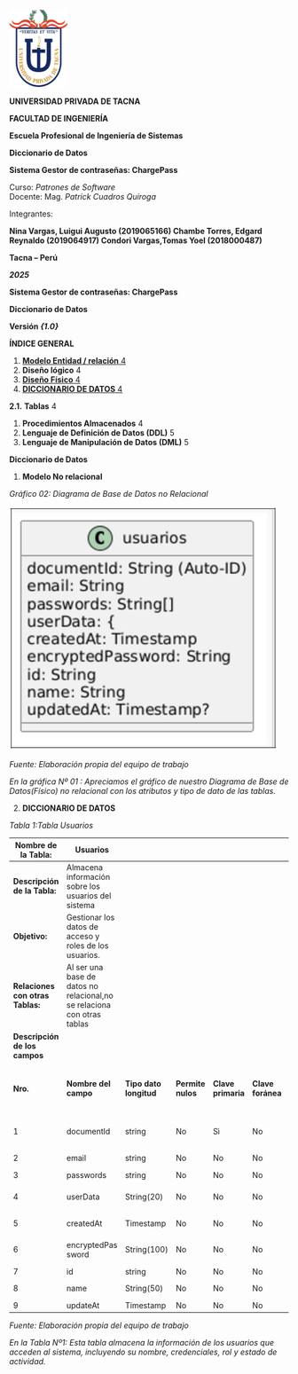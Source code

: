 ﻿![](Aspose.Words.2c51d75b-892d-463c-b646-c986f5d97623.001.png)

**UNIVERSIDAD PRIVADA DE TACNA** 

**FACULTAD DE INGENIERÍA** 

**Escuela Profesional de Ingeniería de Sistemas** 

**Diccionario de Datos** 

**Sistema Gestor de contraseñas: ChargePass** 

Curso: *Patrones de Software*\
Docente: Mag. *Patrick Cuadros Quiroga* 

Integrantes: 

**Nina Vargas, Luigui Augusto          (2019065166) Chambe Torres, Edgard Reynaldo                 (2019064917)  Condori Vargas,Tomas Yoel                (2018000487)**  

**Tacna – Perú** 

***2025***

**Sistema Gestor de contraseñas: ChargePass** 

**Diccionario de Datos** 

**Versión *{1.0}*** 

**ÍNDICE GENERAL** 

1. [**Modelo Entidad / relación**  4 ](#_page3_x85.05_y112.25)
1. **Diseño lógico**  4 
1. [**Diseño Físico**  4 ](#_page3_x85.05_y158.74)
2. [**DICCIONARIO DE DATOS**  4](#_page4_x85.05_y508.48) 

**2.1.**  **Tablas**  4 

1. **Procedimientos Almacenados**  4 
1. **Lenguaje de Definición de Datos (DDL)**  5 
1. **Lenguaje de Manipulación de Datos (DML)**  5 

**Diccionario de Datos** 

1. **Modelo<a name="_page3_x85.05_y112.25"></a> No relacional** 

<a name="_page3_x85.05_y158.74"></a>*Gráfico 02: Diagrama de Base de Datos no Relacional* 

![](Aspose.Words.2c51d75b-892d-463c-b646-c986f5d97623.002.png)

*Fuente: Elaboración propia del equipo de trabajo* 

*En la gráfica Nº 01 : Apreciamos el gráfico de nuestro Diagrama de Base de Datos(Físico) no relacional con los atributos y tipo de dato de las tablas.* 

2. **DICCIONARIO DE DATOS** 

*Tabla 1:Tabla Usuarios*



|**Nombre de la Tabla:** |Usuarios ||||||
| - | - | :- | :- | :- | :- | :- |
|**Descripción de la Tabla:** |Almacena información sobre los usuarios del sistema ||||||
|**Objetivo:** |Gestionar  los  datos  de  acceso  y  roles  de  los usuarios. ||||||
|**Relaciones con otras Tablas:** |Al  ser  una  base  de  datos  no  relacional,no  se relaciona con otras tablas ||||||
|**Descripción de los campos** |||||||
|**Nro.** |**Nombre del campo** |**Tipo dato longitud** |**Permite nulos** |**Clave primaria** |**Clave foránea** |<p>**Descripción del** </p><p>**campo** </p>|
|1 |documentld |string |No |Sì |No |Identificador  único para el usuario. |
|2 |email |string |No |No |No |Correo del usuario |
|3 |passwords |string |No |No |No |Contraseña |
|4 |userData |String(20) |No |No |No |Documento  de dato usuario |
|5 |createdAt |Timestamp |No |No |No |creación  de  la fecha |
|6 |encryptedPas sword |String(100) |No |No |No |encriptación  de contraseña |
|7 |id |string |No |No |No |id único |
|8 |name |String(50) |No |No |No |nombre del user |
|9 |updateAt |Timestamp |No  |No |No |Captura  |

<a name="_page4_x85.05_y508.48"></a>*Fuente: Elaboración propia del equipo de trabajo* 

*En la Tabla Nº1: Esta tabla almacena la información de los usuarios que acceden al sistema, incluyendo su nombre, credenciales, rol y estado de actividad.* 
